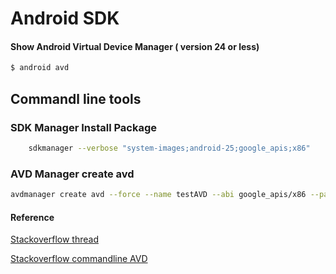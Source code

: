 # Android SDK

#### Show Android Virtual Device Manager ( version 24 or less)
```bash
$ android avd
```


## Commandl line tools
### SDK Manager Install Package

```bash
    sdkmanager --verbose "system-images;android-25;google_apis;x86"
```

### AVD Manager create avd 
```bash
avdmanager create avd --force --name testAVD --abi google_apis/x86 --package system-images;android-25;google_apis;x86

```


#### Reference
[Stackoverflow thread](https://stackoverflow.com/questions/41407396/is-gui-for-android-sdk-manager-gone)

[Stackoverflow commandline AVD](https://stackoverflow.com/questions/12846469/how-to-create-android-emulator-in-command-line-with-options)
